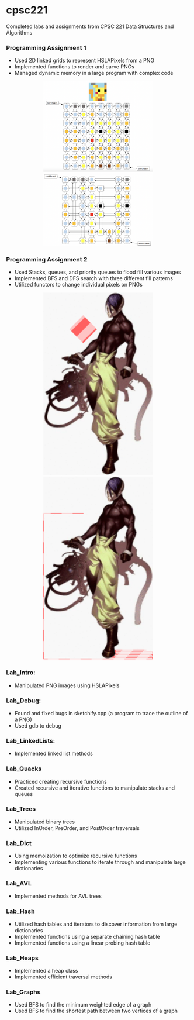 # cpsc221
Completed labs and assignments from CPSC 221 Data Structures and Algorithms

### Programming Assignment 1 ###
- Used 2D linked grids to represent HSLAPixels from a PNG
- Implemented functions to render and carve PNGs
- Managed dynamic memory in a large program with complex code
<p align="middle">
  <img src="paimages/pa1-construct.png" width="300" />
  <img src="paimages/pa1-carving.png" width="300" />
</p>

### Programming Assignment 2 ###
- Used Stacks, queues, and priority queues to flood fill various images
- Implemented BFS and DFS search with three different fill patterns
- Utilized functors to change individual pixels on PNGs
<p align="middle">
  <img src="paimages/ex-bfsstripe.gif" width="300" /> 
  <img src="paimages/ex-dfsstripe.gif" width="300" /> 
</p>

<!-- ### Programming Assignment 3 ###
- Used binary trees to represent HSLAPixels from a PNG
- Flipped, pruning, constructed and manipulated PNGS using tree traversals
<p align="middle">
  <img src="pa_images/pa3-ptree.png" width="300" /> 
  <img src="pa_images/pa3-orig.png" width="300" /> 
  <img src="pa_images/pa3-pruned.png" width="300" />
</p> -->

### Lab_Intro: ###
- Manipulated PNG images using HSLAPixels

### Lab_Debug: ###
- Found and fixed bugs in sketchify.cpp (a program to trace the outline of a PNG)
- Used gdb to debug

### Lab_LinkedLists: ###
- Implemented linked list methods

### Lab_Quacks ###
- Practiced creating recursive functions
- Created recursive and iterative functions to manipulate stacks and queues

### Lab_Trees ###
- Manipulated binary trees
- Utilized InOrder, PreOrder, and PostOrder traversals

### Lab_Dict ###
- Using memoization to optimize recursive functions
- Implementing various functions to iterate through and manipulate large dictionaries

### Lab_AVL ###
- Implemented methods for AVL trees

### Lab_Hash ###
- Utilized hash tables and iterators to discover information from large dictionaries
- Implemented functions using a separate chaining hash table
- Implemented functions using a linear probing hash table

### Lab_Heaps ###
- Implemented a heap class
- Implemented efficient traversal methods

### Lab_Graphs ###
- Used BFS to find the minimum weighted edge of a graph
- Used BFS to find the shortest path between two vertices of a graph
